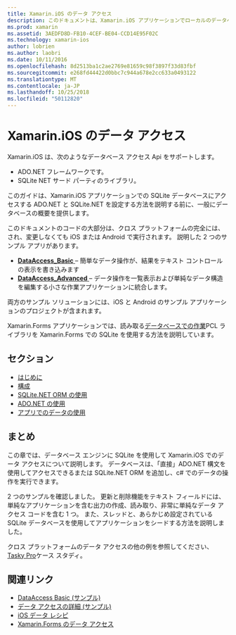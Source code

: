 ```yaml
---
title: Xamarin.iOS のデータ アクセス
description: このドキュメントは、Xamarin.iOS アプリケーションでローカルのデータベースを操作する方法を説明するガイドにリンクしています。 リンクされたコンテンツは、SQLite.NET、ADO.NET などについて説明します。
ms.prod: xamarin
ms.assetid: 3AEDFD8D-FB10-4CEF-BE04-CCD14E95F02C
ms.technology: xamarin-ios
author: lobrien
ms.author: laobri
ms.date: 10/11/2016
ms.openlocfilehash: 8d2513ba1c2ae2769e81659c98f3897f33d83fbf
ms.sourcegitcommit: e268fd44422d0bbc7c944a678e2cc633a0493122
ms.translationtype: MT
ms.contentlocale: ja-JP
ms.lasthandoff: 10/25/2018
ms.locfileid: "50112820"
---
```

# <a name="xamarinios-data-access"></a>Xamarin.iOS のデータ アクセス

Xamarin.iOS は、次のようなデータベース アクセス Api をサポートします。

-  ADO.NET フレームワークです。
-  SQLite NET サード パーティのライブラリ。

このガイドは、Xamarin.iOS アプリケーションでの SQLite データベースにアクセスする ADO.NET と SQLite.NET を設定する方法を説明する前に、一般にデータベースの概要を提供します。 

このドキュメントのコードの大部分は、クロス プラットフォームの完全には、され、変更しなくても iOS または Android で実行されます。 説明した 2 つのサンプル アプリがあります。

-  [**DataAccess_Basic** ](https://github.com/xamarin/mobile-samples/tree/master/DataAccess/Basic) – 簡単なデータ操作が、結果をテキスト コントロールの表示を書き込みます
-  [**DataAccess_Advanced** ](https://github.com/xamarin/mobile-samples/tree/master/DataAccess/Advanced) – データ操作を一覧表示および単純なデータ構造を編集する小さな作業アプリケーションに統合します。

両方のサンプル ソリューションには、iOS と Android のサンプル アプリケーションのプロジェクトが含まれます。

Xamarin.Forms アプリケーションでは、読み取る[データベースでの作業](~/xamarin-forms/app-fundamentals/databases.md)PCL ライブラリを Xamarin.Forms での SQLite を使用する方法を説明しています。

## <a name="sections"></a>セクション

-  [はじめに](introduction.md)
-  [構成](configuration.md)
-  [SQLite.NET ORM の使用](using-sqlite-orm.md)
-  [ADO.NET の使用](using-adonet.md)
-  [アプリでのデータの使用](using-data-in-an-app.md)

## <a name="summary"></a>まとめ

この章では、データベース エンジンに SQLite を使用して Xamarin.iOS でのデータ アクセスについて説明します。 データベースは、「直接」ADO.NET 構文を使用してアクセスできるまたは SQLite.NET ORM を追加し、c# でのデータの操作を実行できます。

2 つのサンプルを確認しました。 更新と削除機能をテキスト フィールドには、単純なアプリケーションを含む出力の作成、読み取り、非常に単純なデータ アクセス コードを含む 1 つ。 また、スレッドと、あらかじめ設定されている SQLite データベースを使用してアプリケーションをシードする方法を説明しました。

クロス プラットフォームのデータ アクセスの他の例を参照してください、 [Tasky Pro](~/cross-platform/app-fundamentals/building-cross-platform-applications/case-study-tasky.md)ケース スタディ。

## <a name="related-links"></a>関連リンク

- [DataAccess Basic (サンプル)](https://github.com/xamarin/mobile-samples/tree/master/DataAccess/Basic)
- [データ アクセスの詳細 (サンプル)](https://github.com/xamarin/mobile-samples/tree/master/DataAccess/Advanced)
- [iOS データ レシピ](https://github.com/xamarin/recipes/tree/master/Recipes/ios/data/sqlite)
- [Xamarin.Forms のデータ アクセス](~/xamarin-forms/app-fundamentals/databases.md)
